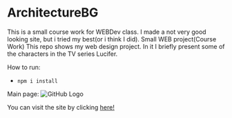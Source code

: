 # ArchitectureBG
This is a small course work for WEBDev class. I made a not very good looking site, but i tried my best(or i think I did).
Small WEB project(Course Work)
This repo shows my web design project. In it I briefly present some of the characters in the TV series Lucifer.

How to run:
- `npm i install`

Main page:
![GitHub Logo](/main.png)


You can visit the site by clicking [here!](https://gabrielgenkov.github.io/WebProj/main/html/index.html)

